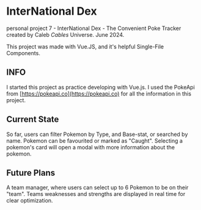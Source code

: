 # InterNational Dex

personal project 7 - InterNational Dex - The Convenient Poke Tracker
created by Caleb *Cables* Universe. June 2024.

This project was made with Vue.JS, and it's helpful Single-File Components.

## INFO

I started this project as practice developing with Vue.js.
I used the PokeApi from [https://pokeapi.co](https://pokeapi.co) for all the information in this project.


## Current State

So far, users can filter Pokemon by Type, and Base-stat, or searched by name. 
Pokemon can be favourited or marked as "Caught".
Selecting a pokemon's card will open a modal with more information about the pokemon.


## Future Plans

A team manager, where users can select up to 6 Pokemon to be on their "team".
Teams weaknesses and strengths are displayed in real time for clear optimization. 